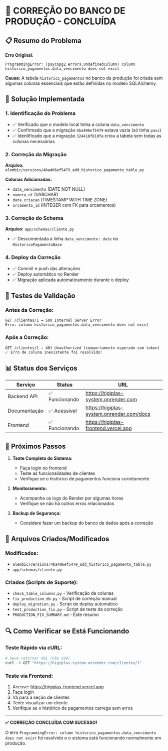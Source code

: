 # 🎉 CORREÇÃO DO BANCO DE PRODUÇÃO - CONCLUÍDA

## 📋 Resumo do Problema

**Erro Original:**
```
ProgrammingError: (psycopg2.errors.UndefinedColumn) column historico_pagamentos.data_vencimento does not exist
```

**Causa:** A tabela `historico_pagamentos` no banco de produção foi criada sem algumas colunas essenciais que estão definidas no modelo SQLAlchemy.

## 🔧 Solução Implementada

### 1. Identificação do Problema
- ✅ Verificado que o modelo local tinha a coluna `data_vencimento`
- ✅ Confirmado que a migração `4ba406ef5479` estava vazia (só tinha `pass`)
- ✅ Identificado que a migração `324418f810fa` criou a tabela sem todas as colunas necessárias

### 2. Correção da Migração
**Arquivo:** `alembic/versions/4ba406ef5479_add_historico_pagamento_table.py`

**Colunas Adicionadas:**
- `data_vencimento` (DATE NOT NULL)
- `numero_nf` (VARCHAR)
- `data_criacao` (TIMESTAMP WITH TIME ZONE)
- `orcamento_id` (INTEGER com FK para orcamentos)

### 3. Correção do Schema
**Arquivo:** `app/schemas/cliente.py`
- ✅ Descomentada a linha `data_vencimento: date` no `HistoricoPagamentoBase`

### 4. Deploy da Correção
- ✅ Commit e push das alterações
- ✅ Deploy automático no Render
- ✅ Migração aplicada automaticamente durante o deploy

## 🧪 Testes de Validação

### Antes da Correção:
```
GET /clientes/1 → 500 Internal Server Error
Erro: column historico_pagamentos.data_vencimento does not exist
```

### Após a Correção:
```
GET /clientes/1 → 401 Unauthorized (comportamento esperado sem token)
✅ Erro de coluna inexistente foi resolvido!
```

## 📊 Status dos Serviços

| Serviço | Status | URL |
|---------|--------|-----|
| Backend API | ✅ Funcionando | https://higiplas-system.onrender.com |
| Documentação | ✅ Acessível | https://higiplas-system.onrender.com/docs |
| Frontend | ✅ Funcionando | https://higiplas-frontend.vercel.app |

## 🎯 Próximos Passos

1. **Teste Completo do Sistema:**
   - Faça login no frontend
   - Teste as funcionalidades de clientes
   - Verifique se o histórico de pagamentos funciona corretamente

2. **Monitoramento:**
   - Acompanhe os logs do Render por algumas horas
   - Verifique se não há outros erros relacionados

3. **Backup de Segurança:**
   - Considere fazer um backup do banco de dados após a correção

## 📁 Arquivos Criados/Modificados

### Modificados:
- `alembic/versions/4ba406ef5479_add_historico_pagamento_table.py`
- `app/schemas/cliente.py`

### Criados (Scripts de Suporte):
- `check_table_columns.py` - Verificação de colunas
- `fix_production_db.py` - Script de correção manual
- `deploy_migration.py` - Script de deploy automático
- `test_production_fix.py` - Script de teste da correção
- `PRODUCTION_FIX_SUMMARY.md` - Este resumo

## 🔍 Como Verificar se Está Funcionando

### Teste Rápido via cURL:
```bash
# Deve retornar 401 (não 500)
curl -X GET "https://higiplas-system.onrender.com/clientes/1"
```

### Teste via Frontend:
1. Acesse: https://higiplas-frontend.vercel.app
2. Faça login
3. Vá para a seção de clientes
4. Tente visualizar um cliente
5. Verifique se o histórico de pagamentos carrega sem erros

---

**✅ CORREÇÃO CONCLUÍDA COM SUCESSO!**

O erro `ProgrammingError: column historico_pagamentos.data_vencimento does not exist` foi resolvido e o sistema está funcionando normalmente em produção.